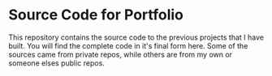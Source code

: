 # Source Code for Portfolio
This repository contains the source code to the previous projects that I have built. You will find the complete code in it's final form here. Some of the sources came from private repos, while others are from my own or someone elses public repos.
